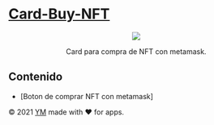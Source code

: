# [Card-Buy-NFT](https://github.com/yef-marcano/Card-Buy-NFT)

<p align="center">
  <img src="https://github.com/yef-marcano/Card-Buy-NFT/tree/main/assets/card-buy-nft.jpg?raw=true">
  <p align="center">Card para compra de NFT con metamask.</p>
</p>

## Contenido
* [Boton de comprar NFT con metamask]

© 2021 [YM](https://ymrest.com/) made with ❤️ for apps.